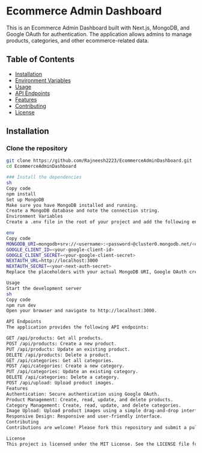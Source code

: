 # Ecommerce Admin Dashboard

This is an Ecommerce Admin Dashboard built with Next.js, MongoDB, and Google OAuth for authentication. The application allows admins to manage products, categories, and other ecommerce-related data.

## Table of Contents

- [Installation](#installation)
- [Environment Variables](#environment-variables)
- [Usage](#usage)
- [API Endpoints](#api-endpoints)
- [Features](#features)
- [Contributing](#contributing)
- [License](#license)

## Installation

### Clone the repository

```sh
git clone https://github.com/Rajneesh2223/EcommerceAdminDashboard.git
cd EcommerceAdminDashboard

### Install the dependencies
sh
Copy code
npm install
Set up MongoDB
Make sure you have MongoDB installed and running.
Create a MongoDB database and note the connection string.
Environment Variables
Create a .env file in the root of your project and add the following environment variables:

env
Copy code
MONGODB_URI=mongodb+srv://<username>:<password>@cluster0.mongodb.net/<database>?retryWrites=true&w=majority
GOOGLE_CLIENT_ID=<your-google-client-id>
GOOGLE_CLIENT_SECRET=<your-google-client-secret>
NEXTAUTH_URL=http://localhost:3000
NEXTAUTH_SECRET=<your-next-auth-secret>
Replace the placeholders with your actual MongoDB URI, Google OAuth credentials, and NextAuth secret.

Usage
Start the development server
sh
Copy code
npm run dev
Open your browser and navigate to http://localhost:3000.

API Endpoints
The application provides the following API endpoints:

GET /api/products: Get all products.
POST /api/products: Create a new product.
PUT /api/products: Update an existing product.
DELETE /api/products: Delete a product.
GET /api/categories: Get all categories.
POST /api/categories: Create a new category.
PUT /api/categories: Update an existing category.
DELETE /api/categories: Delete a category.
POST /api/upload: Upload product images.
Features
Authentication: Secure authentication using Google OAuth.
Product Management: Create, read, update, and delete products.
Category Management: Create, read, update, and delete categories.
Image Upload: Upload product images using a simple drag-and-drop interface.
Responsive Design: Responsive and user-friendly interface.
Contributing
Contributions are welcome! Please fork this repository and submit a pull request with your changes. For major changes, please open an issue first to discuss what you would like to change.

License
This project is licensed under the MIT License. See the LICENSE file for details.
